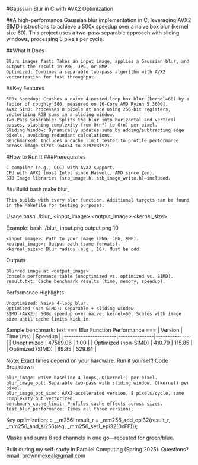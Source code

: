 #Gaussian Blur in C with AVX2 Optimization

##A high-performance Gaussian blur implementation in C, leveraging AVX2 SIMD instructions to achieve a 500x speedup over a naive box blur (kernel size 60). This project uses a two-pass separable approach with sliding windows, processing 8 pixels per cycle.

##What It Does

    Blurs images fast: Takes an input image, applies a Gaussian blur, and outputs the result in PNG, JPG, or BMP.
    Optimized: Combines a separable two-pass algorithm with AVX2 vectorization for fast throughput.

##Key Features

    500x Speedup: Crushes a naive 4-nested-loop box blur (kernel=60) by a factor of roughly 500, measured on [6-Core AMD Ryzen 5 3600].
    AVX2 SIMD: Processes 8 pixels at once using 256-bit registers, vectorizing RGB sums in a sliding window.
    Two-Pass Separable: Splits the blur into horizontal and vertical passes, slashing complexity from O(n²) to O(n) per pixel.
    Sliding Window: Dynamically updates sums by adding/subtracting edge pixels, avoiding redundant calculations.
    Benchmarked: Includes a cache limit tester to profile performance across image sizes (64x64 to 8192x8192).


#How to Run It
###Prerequisites

    C compiler (e.g., GCC) with AVX2 support.
    CPU with AVX2 (most Intel since Haswell, AMD since Zen).
    STB Image libraries (stb_image.h, stb_image_write.h)—included.

###Build
bash
make blur_

	This builds with every blur function. Additional targets can be found
	in the Makefile for testing purposes.


Usage
bash
./blur_ <input_image> <output_image> <kernel_size>

Example:
bash
./blur_ input.png output.png 10

    <input_image>: Path to your image (PNG, JPG, BMP).
    <output_image>: Output path (same formats).
    <kernel_size>: Blur radius (e.g., 10). Must be odd.

Outputs

    Blurred image at <output_image>.
    Console performance table (unoptimized vs. optimized vs. SIMD).
    result.txt: Cache benchmark results (time, memory, speedup).

Performance Highlights

    Unoptimized: Naive 4-loop blur.
    Optimized (non-SIMD): Separable + sliding window.
    SIMD (AVX2): 500x speedup over naive, kernel=60. Scales with image size until cache limits kick in.

Sample benchmark:
text
=== Blur Function Performance ===
| Version              | Time (ms)     | Speedup       |
|----------------------|---------------|---------------|
| Unoptimized          |    47589.06   |      1.00     |
| Optimized (non-SIMD) |     410.79    |     115.85    |
| Optimized (SIMD)     |      89.85    |    529.64     |

Note: Exact times depend on your hardware. Run it yourself!
Code Breakdown

    blur_image: Naive baseline—4 loops, O(kernel²) per pixel.
    blur_image_opt: Separable two-pass with sliding window, O(kernel) per pixel.
    blur_image_opt_simd: AVX2-accelerated version, 8 pixels/cycle, same complexity but vectorized.
    benchmark_cache_limit: Profiles cache effects across sizes.
    test_blur_performance: Times all three versions.

Key optimization:
c
__m256i result_r = _mm256_add_epi32(result_r, _mm256_and_si256(reg, _mm256_set1_epi32(0xFF)));

Masks and sums 8 red channels in one go—repeated for green/blue.


Built during my self-study in Parallel Computing (Spring 2025). Questions? email: brownmekeal@gmail.com